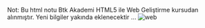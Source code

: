 Not: Bu html notu Btk Akademi HTML5 ile Web Geliştirme kursudan alınmıştır.
Yeni bilgiler yakında eklenecektir ...
![web](https://github.com/user-attachments/assets/67fad230-1a79-4cd7-b1b1-89b6e40f0c0b)
